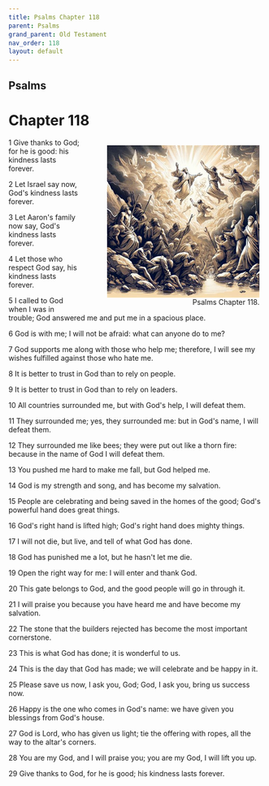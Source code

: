 ```yaml
---
title: Psalms Chapter 118
parent: Psalms
grand_parent: Old Testament
nav_order: 118
layout: default
---
```


## Psalms

# Chapter 118

<figure style="float: right; margin-right: 10px;">
    <img src="/assets/Image/Psalms/500/118.jpg" alt="Psalms Chapter 118" style="width: 300px; height: 300px; float: right;padding-left: 10px;"/>
    <figcaption style="clear: both;text-align: right;">Psalms Chapter 118.</figcaption>
</figure>
1 Give thanks to God; for he is good: his kindness lasts forever.

2 Let Israel say now, God's kindness lasts forever.

3 Let Aaron's family now say, God's kindness lasts forever.

4 Let those who respect God say, his kindness lasts forever.

5 I called to God when I was in trouble; God answered me and put me in a spacious place.

6 God is with me; I will not be afraid: what can anyone do to me?

7 God supports me along with those who help me; therefore, I will see my wishes fulfilled against those who hate me.

8 It is better to trust in God than to rely on people.

9 It is better to trust in God than to rely on leaders.

10 All countries surrounded me, but with God's help, I will defeat them.

11 They surrounded me; yes, they surrounded me: but in God's name, I will defeat them.

12 They surrounded me like bees; they were put out like a thorn fire: because in the name of God I will defeat them.

13 You pushed me hard to make me fall, but God helped me.

14 God is my strength and song, and has become my salvation.

15 People are celebrating and being saved in the homes of the good; God's powerful hand does great things.

16 God's right hand is lifted high; God's right hand does mighty things.

17 I will not die, but live, and tell of what God has done.

18 God has punished me a lot, but he hasn't let me die.

19 Open the right way for me: I will enter and thank God.

20 This gate belongs to God, and the good people will go in through it.

21 I will praise you because you have heard me and have become my salvation.

22 The stone that the builders rejected has become the most important cornerstone.

23 This is what God has done; it is wonderful to us.

24 This is the day that God has made; we will celebrate and be happy in it.

25 Please save us now, I ask you, God; God, I ask you, bring us success now.

26 Happy is the one who comes in God's name: we have given you blessings from God's house.

27 God is Lord, who has given us light; tie the offering with ropes, all the way to the altar's corners.

28 You are my God, and I will praise you; you are my God, I will lift you up.

29 Give thanks to God, for he is good; his kindness lasts forever.


